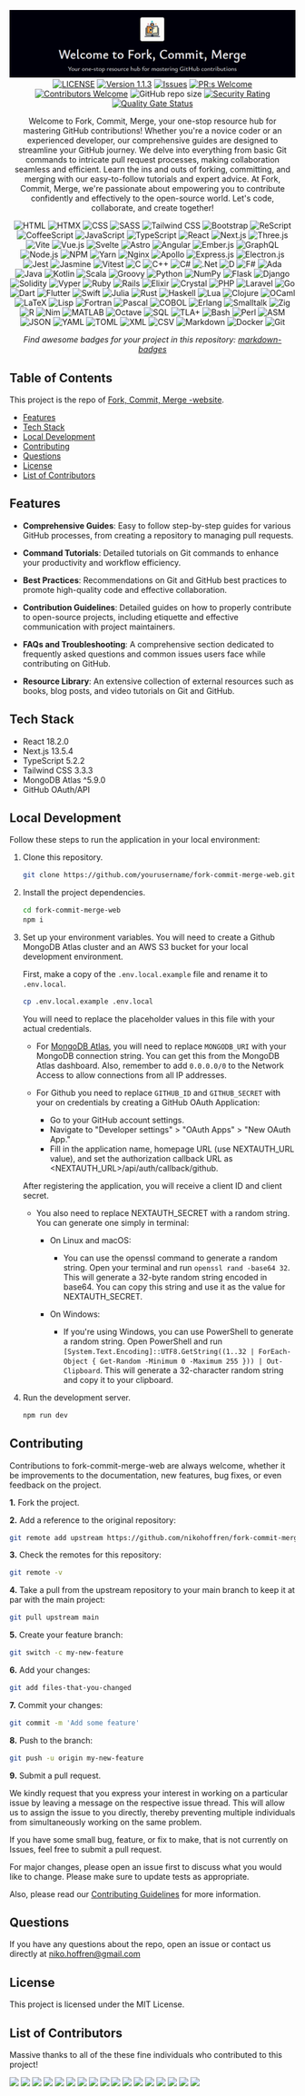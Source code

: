 <div align="center">

![Fork, Commit, Merge - screenshot](/public/fork-commit-merge-banner2.png)
[![LICENSE](https://img.shields.io/badge/license-MIT-blue.svg)](LICENSE)
[![Version 1.1.3](https://img.shields.io/badge/Version-1.1.3-brightgreen.svg)](https://github.com/nikohoffren/fork-commit-merge-web/pulls)
[![Issues](https://img.shields.io/github/issues/nikohoffren/fork-commit-merge-web.svg?style=flat)](https://github.com/nikohoffren/fork-commit-merge-web/issues)
[![PR:s Welcome](https://img.shields.io/badge/PR:s-welcome-green.svg)](https://github.com/nikohoffren/fork-commit-merge-web/pulls)
[![Contributors Welcome](https://img.shields.io/badge/contributors-welcome-green.svg)](https://github.com/nikohoffren/fork-commit-merge-web/pulls)
![GitHub repo size](https://img.shields.io/github/repo-size/nikohoffren/fork-commit-merge-web)
[![Security Rating](https://sonarcloud.io/api/project_badges/measure?project=nikohoffren_fork-commit-merge-web&metric=security_rating)](https://sonarcloud.io/summary/new_code?id=nikohoffren_fork-commit-merge-web)
[![Quality Gate Status](https://sonarcloud.io/api/project_badges/measure?project=nikohoffren_fork-commit-merge-web&metric=alert_status)](https://sonarcloud.io/summary/new_code?id=nikohoffren_fork-commit-merge-web)

Welcome to Fork, Commit, Merge, your one-stop resource hub for mastering GitHub contributions! Whether you're a novice coder or an experienced developer, our comprehensive guides are designed to streamline your GitHub journey. We delve into everything from basic Git commands to intricate pull request processes, making collaboration seamless and efficient. Learn the ins and outs of forking, committing, and merging with our easy-to-follow tutorials and expert advice. At Fork, Commit, Merge, we're passionate about empowering you to contribute confidently and effectively to the open-source world. Let's code, collaborate, and create together!

![HTML](https://img.shields.io/badge/html-%23E34F26.svg?style=for-the-badge&logo=html5&logoColor=white) ![HTMX](https://img.shields.io/badge/htmx-%2302569B.svg?style=for-the-badge&logo=htmx&logoColor=white) ![CSS](https://img.shields.io/badge/css-%231572B6.svg?style=for-the-badge&logo=css3&logoColor=white) ![SASS](https://img.shields.io/badge/SASS-hotpink.svg?style=for-the-badge&logo=SASS&logoColor=white) ![Tailwind CSS](https://img.shields.io/badge/tailwind-%231572B6.svg?style=for-the-badge&logo=tailwindcss&logoColor=%23F7DF1E) ![Bootstrap](https://img.shields.io/badge/bootstrap-%239B30FF.svg?style=for-the-badge&logo=bootstrap&logoColor=white) ![ReScript](https://img.shields.io/badge/rescript-%2314162c?style=for-the-badge&logo=rescript&logoColor=e34c4c) ![CoffeeScript](https://img.shields.io/badge/CoffeeScript-2F2625?style=for-the-badge&logo=CoffeeScript&logoColor=white) ![JavaScript](https://img.shields.io/badge/javascript-%23323330.svg?style=for-the-badge&logo=javascript&logoColor=%23F7DF1E) ![TypeScript](https://img.shields.io/badge/typescript-%23007ACC.svg?style=for-the-badge&logo=typescript&logoColor=white) ![React](https://img.shields.io/badge/react-%2320232a.svg?style=for-the-badge&logo=react&logoColor=%2361DAFB) ![Next.js](https://img.shields.io/badge/next.js-black?style=for-the-badge&logo=next.js&logoColor=white) ![Three.js](https://img.shields.io/badge/three.js-black?style=for-the-badge&logo=three.js&logoColor=white) ![Vite](https://img.shields.io/badge/vite-%239B30FF.svg?style=for-the-badge&logo=vite&logoColor=yellow) ![Vue.js](https://img.shields.io/badge/vue.js-%2335495e.svg?style=for-the-badge&logo=vuedotjs&logoColor=%234FC08D) ![Svelte](https://img.shields.io/badge/svelte-%23f1413d.svg?style=for-the-badge&logo=svelte&logoColor=white) ![Astro](https://img.shields.io/badge/Astro-%2302569B.svg?style=for-the-badge&logo=Astro&logoColor=white) ![Angular](https://img.shields.io/badge/angular-%23DD0031.svg?style=for-the-badge&logo=angular&logoColor=white) ![Ember.js](https://img.shields.io/badge/ember.js-1C1E24?style=for-the-badge&logo=ember.js&logoColor=#D04A37) ![GraphQL](https://img.shields.io/badge/-GraphQL-E10098?style=for-the-badge&logo=graphql&logoColor=white) ![Node.js](https://img.shields.io/badge/node.js-6DA55F?style=for-the-badge&logo=node.js&logoColor=white) ![NPM](https://img.shields.io/badge/NPM-%23000000.svg?style=for-the-badge&logo=npm&logoColor=white) ![Yarn](https://img.shields.io/badge/yarn-%232C8EBB.svg?style=for-the-badge&logo=yarn&logoColor=white) ![Nginx](https://img.shields.io/badge/nginx-%23009639.svg?style=for-the-badge&logo=nginx&logoColor=white) ![Apollo](https://img.shields.io/badge/-apollo-311C87?style=for-the-badge&logo=apollo-graphql) ![Express.js](https://img.shields.io/badge/express.js-%23404d59.svg?style=for-the-badge&logo=express&logoColor=%2361DAFB) ![Electron.js](https://img.shields.io/badge/electron.js-191970?style=for-the-badge&logo=Electron&logoColor=white) ![Jest](https://img.shields.io/badge/jest-%23E34F26.svg?style=for-the-badge&logo=jest&logoColor=white) ![Jasmine](https://img.shields.io/badge/jasmine-%238A4182.svg?style=for-the-badge&logo=jasmine&logoColor=white) ![Vitest](https://img.shields.io/badge/Vitest-%23646CFF.svg?style=for-the-badge&logo=Vitest&logoColor=white) ![C](https://img.shields.io/badge/c-%231572B6.svg?style=for-the-badge&logo=c&logoColor=%23F7DF1E) ![C++](https://img.shields.io/badge/c++-%2300599C.svg?style=for-the-badge&logo=c%2B%2B&logoColor=white) ![C#](https://img.shields.io/badge/c%23-%23239120.svg?style=for-the-badge&logo=c-sharp&logoColor=white) ![.Net](https://img.shields.io/badge/.NET-5C2D91?style=for-the-badge&logo=.net&logoColor=white) ![D](https://img.shields.io/badge/D-CC342D?style=for-the-badge&logo=d&logoColor=white) ![F#](https://img.shields.io/badge/F%23-378BBA.svg?style=for-the-badge&logo=fsharp&logoColor=fff) ![Ada](https://img.shields.io/badge/Ada-%23Clojure.svg?style=for-the-badge&logo=Ada&logoColor=white) ![Java](https://img.shields.io/badge/java-%23ED8B00.svg?style=for-the-badge&logo=java&logoColor=white) ![Kotlin](https://img.shields.io/badge/kotlin-%237F52FF.svg?style=for-the-badge&logo=kotlin&logoColor=white) ![Scala](https://img.shields.io/badge/scala-%23E32F26.svg?style=for-the-badge&logo=scala&logoColor=white) ![Groovy](https://img.shields.io/badge/Groovy-4298B8.svg?style=for-the-badge&logo=Apache+Groovy&logoColor=white) ![Python](https://img.shields.io/badge/python-%23007ACC.svg?style=for-the-badge&logo=python&logoColor=yellow) ![NumPy](https://img.shields.io/badge/numpy-%23013243.svg?style=for-the-badge&logo=numpy&logoColor=white) ![Flask](https://img.shields.io/badge/flask-%23000.svg?style=for-the-badge&logo=flask&logoColor=white) ![Django](https://img.shields.io/badge/django-%23092E20.svg?style=for-the-badge&logo=django&logoColor=white) ![Solidity](https://img.shields.io/badge/Solidity-%23363636.svg?style=for-the-badge&logo=solidity&logoColor=white) ![Vyper](https://img.shields.io/badge/vyper-%23323330.svg?style=for-the-badge&logo=vyper&logoColor=%23F7DF1E) ![Ruby](https://img.shields.io/badge/ruby-%23E32F26.svg?style=for-the-badge&logo=ruby&logoColor=white) ![Rails](https://img.shields.io/badge/rails-%23CC0000.svg?style=for-the-badge&logo=ruby-on-rails&logoColor=white) ![Elixir](https://img.shields.io/badge/elixir-%239B30FF.svg?style=for-the-badge&logo=elixir&logoColor=white) ![Crystal](https://img.shields.io/badge/crystal-%23000000.svg?style=for-the-badge&logo=crystal&logoColor=white) ![PHP](https://img.shields.io/badge/php-%23007BCC.svg?style=for-the-badge&logo=php&logoColor=white) ![Laravel](https://img.shields.io/badge/laravel-%23FF2D20.svg?style=for-the-badge&logo=laravel&logoColor=white) ![Go](https://img.shields.io/badge/go-%2300ADD8.svg?style=for-the-badge&logo=go&logoColor=white) ![Dart](https://img.shields.io/badge/dart-%23323330.svg?style=for-the-badge&logo=dart&logoColor=white) ![Flutter](https://img.shields.io/badge/Flutter-%2302569B.svg?style=for-the-badge&logo=Flutter&logoColor=white) ![Swift](https://img.shields.io/badge/swift-%23E32F26.svg?style=for-the-badge&logo=swift&logoColor=white) ![Julia](https://img.shields.io/badge/-Julia-9558B2?style=for-the-badge&logo=julia&logoColor=white) ![Rust](https://img.shields.io/badge/rust-%23E32F26.svg?style=for-the-badge&logo=rust&logoColor=white) ![Haskell](https://img.shields.io/badge/haskell-%239B30FF.svg?style=for-the-badge&logo=haskell&logoColor=white) ![Lua](https://img.shields.io/badge/lua-%232C2D72.svg?style=for-the-badge&logo=lua&logoColor=white) ![Clojure](https://img.shields.io/badge/Clojure-%23Clojure.svg?style=for-the-badge&logo=Clojure&logoColor=Clojure) ![OCaml](https://img.shields.io/badge/ocaml-%23ED8B00.svg?style=for-the-badge&logo=ocaml&logoColor=white) ![LaTeX](https://img.shields.io/badge/latex-%23008080.svg?style=for-the-badge&logo=latex&logoColor=white) ![Lisp](https://img.shields.io/badge/lisp-%23000000.svg?style=for-the-badge&logo=lisp&logoColor=red) ![Fortran](https://img.shields.io/badge/Fortran-%23734F96.svg?style=for-the-badge&logo=fortran&logoColor=white) ![Pascal](https://img.shields.io/badge/pascal-%23007ACC.svg?style=for-the-badge&logo=pascal&logoColor=yellow) ![COBOL](https://img.shields.io/badge/COBOL-%232C2D72.svg?style=for-the-badge&logo=COBOL&logoColor=white) ![Erlang](https://img.shields.io/badge/Erlang-white.svg?style=for-the-badge&logo=erlang&logoColor=a90533) ![Smalltalk](https://img.shields.io/badge/smalltalk-%231572B6.svg?style=for-the-badge&logo=smalltalk&logoColor=%23F7DF1E) ![Zig](https://img.shields.io/badge/Zig-%23F7A41D.svg?style=for-the-badge&logo=zig&logoColor=white) ![R](https://img.shields.io/badge/r-%23276DC3.svg?style=for-the-badge&logo=r&logoColor=white) ![Nim](https://img.shields.io/badge/nim-%23FFE953.svg?style=for-the-badge&logo=nim&logoColor=white) ![MATLAB](https://img.shields.io/badge/MATLAB-%23ED8B00.svg?style=for-the-badge&logo=MATLAB&logoColor=white) ![Octave](https://img.shields.io/badge/OCTAVE-darkblue?style=for-the-badge&logo=octave&logoColor=fcd683) ![SQL](https://img.shields.io/badge/sql-%23FF4500.svg?style=for-the-badge&logo=sqlite&logoColor=white) ![TLA+](https://img.shields.io/badge/tla+-%239B30FF.svg?style=for-the-badge&logo=tla+&logoColor=white) ![Bash](https://img.shields.io/badge/bash-%23121011.svg?style=for-the-badge&logo=gnu-bash&logoColor=white) ![Perl](https://img.shields.io/badge/perl-%230D467A.svg?style=for-the-badge&logo=perl&logoColor=white) ![ASM](https://img.shields.io/badge/asm-%23121011.svg?style=for-the-badge&logo=asm&logoColor=white) ![JSON](https://img.shields.io/badge/json-%23000000.svg?style=for-the-badge&logo=json&logoColor=blue) ![YAML](https://img.shields.io/badge/yaml-%23000000.svg?style=for-the-badge&logo=yaml&logoColor=yellow) ![TOML](https://img.shields.io/badge/toml-%23000000.svg?style=for-the-badge&logo=toml&logoColor=white) ![XML](https://img.shields.io/badge/xml-%23000111.svg?style=for-the-badge&logo=xml&logoColor=white) ![CSV](https://img.shields.io/badge/csv-%23239120.svg?style=for-the-badge&logo=csv&logoColor=white) ![Markdown](https://img.shields.io/badge/markdown-%23000000.svg?style=for-the-badge&logo=markdown&logoColor=white) ![Docker](https://img.shields.io/badge/docker-%230db7ed.svg?style=for-the-badge&logo=docker&logoColor=white) ![Git](https://img.shields.io/badge/git-%23000000.svg?style=for-the-badge&logo=git&logoColor=white)

_Find awesome badges for your project in this repository: [markdown-badges](https://github.com/Ileriayo/markdown-badges)_

</div>

## Table of Contents

This project is the repo of [Fork, Commit, Merge -website](https://forkcommitmerge.io).

-   [Features](#features)
-   [Tech Stack](#tech-stack)
-   [Local Development](#local-development)
-   [Contributing](#contributing)
-   [Questions](#questions)
-   [License](#license)
-   [List of Contributors](#list-of-contributors)

## Features

-   **Comprehensive Guides**: Easy to follow step-by-step guides for various GitHub processes, from creating a repository to managing pull requests.

-   **Command Tutorials**: Detailed tutorials on Git commands to enhance your productivity and workflow efficiency.

-   **Best Practices**: Recommendations on Git and GitHub best practices to promote high-quality code and effective collaboration.

-   **Contribution Guidelines**: Detailed guides on how to properly contribute to open-source projects, including etiquette and effective communication with project maintainers.

-   **FAQs and Troubleshooting**: A comprehensive section dedicated to frequently asked questions and common issues users face while contributing on GitHub.

-   **Resource Library**: An extensive collection of external resources such as books, blog posts, and video tutorials on Git and GitHub.

## Tech Stack

-   React 18.2.0
-   Next.js 13.5.4
-   TypeScript 5.2.2
-   Tailwind CSS 3.3.3
-   MongoDB Atlas ^5.9.0
-   GitHub OAuth/API

## Local Development

Follow these steps to run the application in your local environment:

1. Clone this repository.

    ```bash
    git clone https://github.com/yourusername/fork-commit-merge-web.git
    ```

2. Install the project dependencies.

    ```bash
    cd fork-commit-merge-web
    npm i
    ```

3. Set up your environment variables. You will need to create a Github MongoDB Atlas cluster and an AWS S3 bucket for your local development environment.

    First, make a copy of the `.env.local.example` file and rename it to `.env.local`.

    ```bash
    cp .env.local.example .env.local
    ```

    You will need to replace the placeholder values in this file with your actual credentials.

    - For [MongoDB Atlas](https://www.mongodb.com/cloud/atlas), you will need to replace `MONGODB_URI` with your MongoDB connection string. You can get this from the MongoDB Atlas dashboard. Also, remember to add `0.0.0.0/0` to the Network Access to allow connections from all IP addresses.

    - For Github you need to replace `GITHUB_ID` and `GITHUB_SECRET` with your on credentials by creating a GitHub OAuth Application:

        - Go to your GitHub account settings.
        - Navigate to "Developer settings" > "OAuth Apps" > "New OAuth App."
        - Fill in the application name, homepage URL (use NEXTAUTH_URL value), and set the authorization callback URL as <NEXTAUTH_URL>/api/auth/callback/github.

    After registering the application, you will receive a client ID and client secret.

    - You also need to replace NEXTAUTH_SECRET with a random string. You can generate one simply in terminal:

        - On Linux and macOS:

            - You can use the openssl command to generate a random string. Open your terminal and run `openssl rand -base64 32`. This will generate a 32-byte random string encoded in base64. You can copy this string and use it as the value for NEXTAUTH_SECRET.

        - On Windows:

            - If you're using Windows, you can use PowerShell to generate a random string. Open PowerShell and run `[System.Text.Encoding]::UTF8.GetString((1..32 | ForEach-Object { Get-Random -Minimum 0 -Maximum 255 })) | Out-Clipboard`. This will generate a 32-character random string and copy it to your clipboard.

4. Run the development server.
    ```bash
    npm run dev
    ```

<a id="contributing"></a>

## Contributing

Contributions to fork-commit-merge-web are always welcome, whether it be improvements to the documentation, new features, bug fixes, or even feedback on the project.

**1.** Fork the project.

**2.** Add a reference to the original repository:

```bash
git remote add upstream https://github.com/nikohoffren/fork-commit-merge-web.git
```

**3.** Check the remotes for this repository:

```bash
git remote -v
```

**4.** Take a pull from the upstream repository to your main branch to keep it at par with the main project:

```bash
git pull upstream main
```

**5.** Create your feature branch:

```bash
git switch -c my-new-feature
```

**6.** Add your changes:

```bash
git add files-that-you-changed
```

**7.** Commit your changes:

```bash
git commit -m 'Add some feature'
```

**8.** Push to the branch:

```bash
git push -u origin my-new-feature
```

**9.** Submit a pull request.

We kindly request that you express your interest in working on a particular issue by leaving a message on the respective issue thread. This will allow us to assign the issue to you directly, thereby preventing multiple individuals from simultaneously working on the same problem.

If you have some small bug, feature, or fix to make, that is not currently on Issues, feel free to submit a pull request.

For major changes, please open an issue first to discuss what you would like to change. Please make sure to update tests as appropriate.

Also, please read our [Contributing Guidelines](CONTRIBUTING.md) for more information.

## Questions

If you have any questions about the repo, open an issue or contact us directly at niko.hoffren@gmail.com

## License

This project is licensed under the MIT License.

## List of Contributors

Massive thanks to all of the these fine individuals who contributed to this project!

<a href="https://github.com/Josepi161"><img src="https://images.weserv.nl/?url=https://avatars.githubusercontent.com/u/120115165?v=4&h=300&w=300&fit=cover&mask=circle&maxage=7d" width="80px"/></a>
<a href="https://github.com/Luega"><img src="https://images.weserv.nl/?url=https://avatars.githubusercontent.com/u/90217066?v=4&h=300&w=300&fit=cover&mask=circle&maxage=7d" width="80px"/></a>
<a href="https://github.com/ducksblock"><img src="https://images.weserv.nl/?url=https://avatars.githubusercontent.com/u/105146670?v=4&h=300&w=300&fit=cover&mask=circle&maxage=7d" width="80px"/></a>
<a href="https://github.com/dependabot[bot]"><img src="https://images.weserv.nl/?url=https://avatars.githubusercontent.com/u/49699333?v=4&h=300&w=300&fit=cover&mask=circle&maxage=7d" width="80px"/></a>
<a href="https://github.com/adeelFeroz77"><img src="https://images.weserv.nl/?url=https://avatars.githubusercontent.com/u/73684141?v=4&h=300&w=300&fit=cover&mask=circle&maxage=7d" width="80px"/></a>
<a href="https://github.com/jmorofsky"><img src="https://images.weserv.nl/?url=https://avatars.githubusercontent.com/u/80358703?v=4&h=300&w=300&fit=cover&mask=circle&maxage=7d" width="80px"/></a>
<a href="https://github.com/vktr-r2"><img src="https://images.weserv.nl/?url=https://avatars.githubusercontent.com/u/122321007?v=4&h=300&w=300&fit=cover&mask=circle&maxage=7d" width="80px"/></a>
<a href="https://github.com/ATREAY"><img src="https://images.weserv.nl/?url=https://avatars.githubusercontent.com/u/66585295?v=4&h=300&w=300&fit=cover&mask=circle&maxage=7d" width="80px"/></a>
<a href="https://github.com/geetanjalichawla"><img src="https://images.weserv.nl/?url=https://avatars.githubusercontent.com/u/80254854?v=4&h=300&w=300&fit=cover&mask=circle&maxage=7d" width="80px"/></a>
<a href="https://github.com/afobaje"><img src="https://images.weserv.nl/?url=https://avatars.githubusercontent.com/u/34343091?v=4&h=300&w=300&fit=cover&mask=circle&maxage=7d" width="80px"/></a>
<a href="https://github.com/deeksharungta"><img src="https://images.weserv.nl/?url=https://avatars.githubusercontent.com/u/79518532?v=4&h=300&w=300&fit=cover&mask=circle&maxage=7d" width="80px"/></a>
<a href="https://github.com/sruthikkoneti"><img src="https://images.weserv.nl/?url=https://avatars.githubusercontent.com/u/97946223?v=4&h=300&w=300&fit=cover&mask=circle&maxage=7d" width="80px"/></a>
<a href="https://github.com/ivanosquis10"><img src="https://images.weserv.nl/?url=https://avatars.githubusercontent.com/u/83567373?v=4&h=300&w=300&fit=cover&mask=circle&maxage=7d" width="80px"/></a>
<a href="https://github.com/govindvarma1"><img src="https://images.weserv.nl/?url=https://avatars.githubusercontent.com/u/98372421?v=4&h=300&w=300&fit=cover&mask=circle&maxage=7d" width="80px"/></a>
<a href="https://github.com/hubsMIT1"><img src="https://images.weserv.nl/?url=https://avatars.githubusercontent.com/u/83615352?v=4&h=300&w=300&fit=cover&mask=circle&maxage=7d" width="80px"/></a>
<a href="https://github.com/arbiasgjoshi"><img src="https://images.weserv.nl/?url=https://avatars.githubusercontent.com/u/24274793?v=4&h=300&w=300&fit=cover&mask=circle&maxage=7d" width="80px"/></a>
<a href="https://github.com/vidyaa18"><img src="https://images.weserv.nl/?url=https://avatars.githubusercontent.com/u/87689661?v=4&h=300&w=300&fit=cover&mask=circle&maxage=7d" width="80px"/></a>
